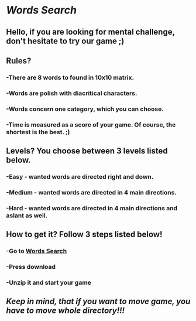 # **_Words Search_**

## Hello, if you are looking for mental challenge, don't hesitate to try our game ;) 

## **Rules?**
### -There are 8 words to found in 10x10 matrix.
### -Words are polish with diacritical characters.
### -Words concern one category, which you can choose.
### -Time is measured as a score of your game. Of course, the shortest is the best. ;) 

## Levels? You choose between 3 levels listed below.
### -Easy - wanted words are directed right and down.
### -Medium - wanted words are directed in 4 main directions.
### -Hard - wanted words are directed in 4 main directions and aslant as well.

## How to get it? Follow 3 steps listed below!
### -Go to [Words Search](https://github.com/chudy1997/Words_Search/blob/master/jarsrc.zip)
### -Press download
### -Unzip it and start your game

## _Keep in mind, that if you want to move game, you have to move whole directory!!!_
